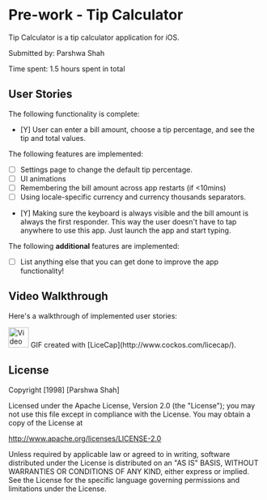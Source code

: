 # Pre-work - Tip Calculator

Tip Calculator is a tip calculator application for iOS.

Submitted by: Parshwa Shah

Time spent: 1.5 hours spent in total

## User Stories

The following functionality is complete:

* [Y] User can enter a bill amount, choose a tip percentage, and see the tip and total values.

The following features are implemented:
* [ ] Settings page to change the default tip percentage.
* [ ] UI animations
* [ ] Remembering the bill amount across app restarts (if <10mins)
* [ ] Using locale-specific currency and currency thousands separators.
* [Y] Making sure the keyboard is always visible and the bill amount is always the first responder. This way the user doesn't have to tap anywhere to use this app. Just launch the app and start typing.

The following **additional** features are implemented:

- [ ] List anything else that you can get done to improve the app functionality!

## Video Walkthrough 

Here's a walkthrough of implemented user stories:

<img src='https://i.imgur.com/A4Yg3bn.gifv' title='Video Walkthrough' width="40" height="40" alt='Video Walkthrough' />
GIF created with [LiceCap](http://www.cockos.com/licecap/).

## License

Copyright [1998] [Parshwa Shah]

Licensed under the Apache License, Version 2.0 (the "License");
you may not use this file except in compliance with the License.
You may obtain a copy of the License at

http://www.apache.org/licenses/LICENSE-2.0

Unless required by applicable law or agreed to in writing, software
distributed under the License is distributed on an "AS IS" BASIS,
WITHOUT WARRANTIES OR CONDITIONS OF ANY KIND, either express or implied.
See the License for the specific language governing permissions and
limitations under the License.
